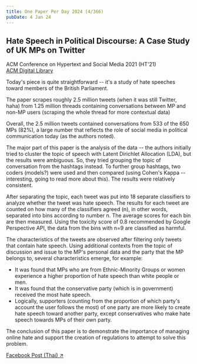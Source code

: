 ```yaml
---
title: One Paper Per Day 2024 (4/366)
pubDate: 4 Jan 24
---
```

## Hate Speech in Political Discourse: A Case Study of UK MPs on Twitter

ACM Conference on Hypertext and Social Media 2021 (HT'21)\
[ACM Digital Library](https://dl.acm.org/doi/10.1145/3465336.3475113)

Today's piece is quite straightforward -- it's a study of hate speeches toward members of the British Parliament.

The paper scrapes roughly 2.5 million tweets (when it was still Twitter, haha) from 1.25 million threads containing conversations between MP and non-MP users (scraping the whole thread for more contextual data)

Overall, the 2.5 million tweets contained conversations from 533 of the 650 MPs (82%), a large number that reflects the role of social media in political communication today (as the authors noted).

The major part of this paper is the analysis of the data -- the authors initially tried to cluster the topic of speech with Latent Dirichlet Allocation (LDA), but the results were ambiguous. So, they tried grouping the topic of conversation from the hashtags instead. To further group hashtags, two coders (models?) were used and then compared (using Cohen's Kappa -- interesting, going to read more about this). The results were relatively consistent.

After separating the topic, each tweet was put into 18 separate classifiers to analyze whether the tweet was hate speech. The results for each tweet are counted on how many of the classifiers agreed (n), in other words, separated into bins according to number n. The average scores for each bin are then measured. Using the toxicity score of 0.8 recommended by Google Perspective API, the data from the bins with n=9 are classified as harmful.

The characteristics of the tweets are observed after filtering only tweets that contain hate speech. Using additional contexts from the topic of discussion and issue to the MP's personal data and the party that the MP belongs to, several characteristics emerge, for example:

- It was found that MPs who are from Ethnic-Minority Groups or women experience a higher proportion of hate speech than white people or men.
- It was found that the conservative party (which is in government) received the most hate speech.
- Logically, supporters (counting from the proportion of which party's account the user follows the most) of one party are more likely to create hate speech toward another party, except conservatives who make hate speech towards MPs of their own party.

The conclusion of this paper is to demonstrate the importance of managing online hate and support the creation of regulations to attempt to solve this problem.

[Facebook Post (Thai) ↗](https://www.facebook.com/chayapatr/posts/pfbid0Road8f3kqDw36c2vh13831KfzJqXTTtXBM8xJqTR1QeaigkLyAwzH5Sn7duui7Kel)